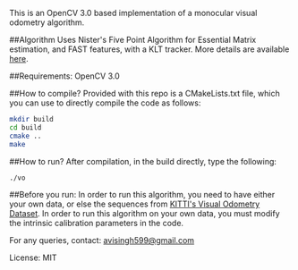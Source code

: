 This is an OpenCV 3.0 based implementation of a monocular visual odometry algorithm.

##Algorithm
Uses Nister's Five Point Algorithm for Essential Matrix estimation, and FAST features, with a KLT tracker.
More details are available [here](http://avisingh599.github.io/assets/ugp2-report.pdf).

##Requirements:
OpenCV 3.0

##How to compile?
Provided with this repo is a CMakeLists.txt file, which you can use to directly compile the code as follows:
```bash
mkdir build
cd build
cmake ..
make
```

##How to run? 
After compilation, in the build directly, type the following:
```bash
./vo
```
##Before you run:
In order to run this algorithm, you need to have either your own data, 
or else the sequences from [KITTI's Visual Odometry Dataset](http://www.cvlibs.net/datasets/kitti/eval_odometry.php).
In order to run this algorithm on your own data, you must modify the intrinsic calibration parameters in the code.

For any queries, contact: avisingh599@gmail.com

License: MIT